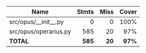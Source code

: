 | Name                     |    Stmts |     Miss |   Cover |
|------------------------- | -------: | -------: | ------: |
| src/opus/\_\_init\_\_.py |        0 |        0 |    100% |
| src/opus/operarius.py    |      585 |       20 |     97% |
|                **TOTAL** |  **585** |   **20** | **97%** |

